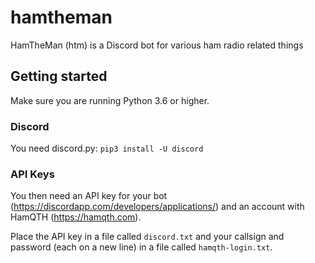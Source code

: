 # hamtheman
HamTheMan (htm) is a Discord bot for various ham radio related things

## Getting started
Make sure you are running Python 3.6 or higher.

### Discord
You need discord.py: `pip3 install -U discord`

### API Keys
You then need an API key for your bot (https://discordapp.com/developers/applications/) and an account with HamQTH (https://hamqth.com).

Place the API key in a file called `discord.txt` and your callsign and password (each on a new line) in a file called `hamqth-login.txt`.
